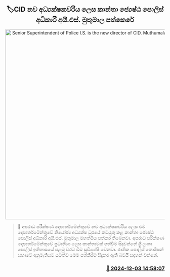 <p align='center'><b><h2 align='center' title='Senior Superintendent of Police I.S. is the new director of CID. Muthumala is appointed'>🏷CID නව අධ්‍යක්ෂකවරිය ලෙස කාන්තා ජ්‍යෙෂ්ඨ පොලිස් අධිකාරී අයි.එස්. මුතුමාල පත්කෙරේ</h2></b></p>
<p align='center'><img src='https://helakuru.sgp1.cdn.digitaloceanspaces.com/esana/images/lib/CID-new-director.jpg' width='600' alt='Senior Superintendent of Police I.S. is the new director of CID. Muthumala is appointed'></p>

>📝 අපරාධ පරීක්ෂණ දෙපාර්තමේන්තුවේ නව අධ්‍යක්ෂකවරිය ලෙස එම දෙපාර්තමේන්තුවේ නියෝජ්‍ය අධ්‍යක්ෂ ධුරයේ කටයුතු කළ කාන්තා ජ්‍යෙෂ්ඨ පොලිස් අධිකාරි අයි.එස්. මුතුමාල මහත්මිය පත්කර තිබෙනවා.
අපරාධ පරීක්ෂණ දෙපාර්තමේන්තුවේ ප්‍රධානියා ලෙස කාන්තාවක් පත්වීම සිදුවන්නේ ශ්‍රී ලංකා පොලිස් ඉතිහාසයේ පළමු වරට වීම සුවිශේෂී වෙනවා.
ජාතික පොලිස් කොමිෂන් සභාවේ අනුමැතියට යටත්ව මෙම පත්කිරීම සිදුකර ඇති බවයි සඳහන් වන්නේ.


<h3 align='right'><a href='https://www.helakuru.lk/esana/p/105630/'>📅 2024-12-03 14:58:07</a></h3>
